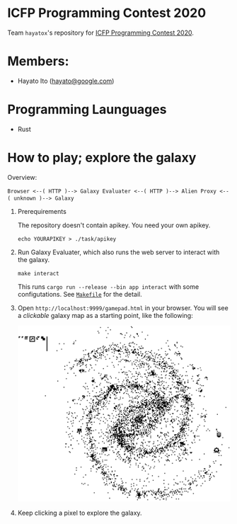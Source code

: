 # ICFP Programming Contest 2020

Team `hayatox`'s repository for
[ICFP Programming Contest 2020](https://icfpcontest2020.github.io/).

# Members:

- Hayato Ito (hayato@google.com)

# Programming Launguages

- Rust

# How to play; explore the galaxy

Overview:

```
Browser <--( HTTP )--> Galaxy Evaluater <--( HTTP )--> Alien Proxy <--( unknown )--> Galaxy
```

1. Prerequirements

   The repository doesn't contain apikey. You need your own apikey.

   ```shellsession
   echo YOURAPIKEY > ./task/apikey
   ```

2. Run Galaxy Evaluater, which also runs the web server to interact with the
   galaxy.

   ```shellsession
   make interact
   ```

   This runs `cargo run --release --bin app interact` with some configutations.
   See [`Makefile`](./Makefile) for the detail.

3. Open `http://localhost:9999/gamepad.html` in your browser. You will see a
   _clickable_ galaxy map as a starting point, like the following:

   ![galaxy](./task/galaxy.png)

4. Keep clicking a pixel to explore the galaxy.
